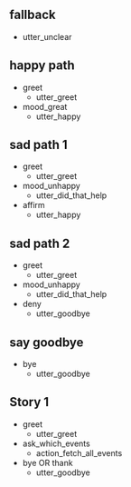 ## fallback
 - utter_unclear

## happy path
* greet
  - utter_greet
* mood_great
  - utter_happy

## sad path 1
* greet
  - utter_greet
* mood_unhappy
  - utter_did_that_help
* affirm
  - utter_happy

## sad path 2
* greet
  - utter_greet
* mood_unhappy
  - utter_did_that_help
* deny
  - utter_goodbye

## say goodbye
* bye
  - utter_goodbye

## Story 1
* greet
  - utter_greet
* ask_which_events
  - action_fetch_all_events
* bye OR thank
  - utter_goodbye

<!-- commented out
	## subscribe story happy
	* greet
	  - utter_greet
	* subscribe
	  - subscribe_form
	  - form{"name": "subscribe_form"}
	  - form{"name": null}
	  - utter_subscribe_slot_values
	*thank OR bye
	  - utter_goodbye
-->